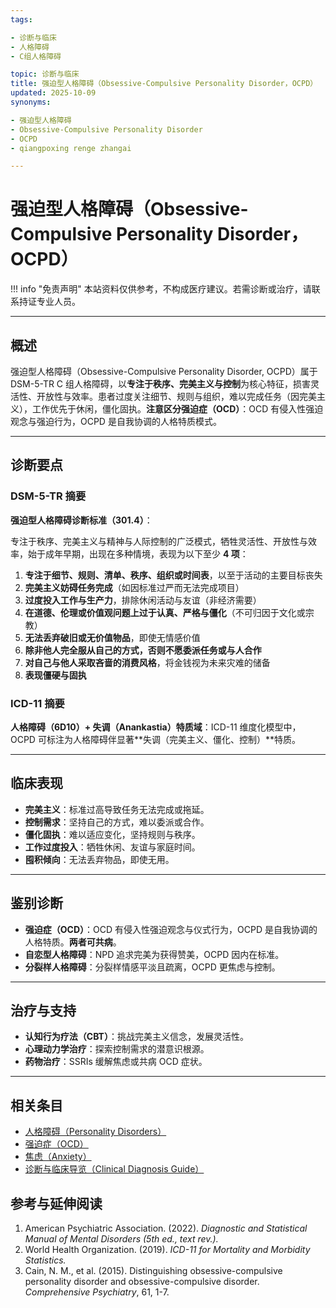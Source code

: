 ```yaml
---
tags:

- 诊断与临床
- 人格障碍
- C组人格障碍

topic: 诊断与临床
title: 强迫型人格障碍（Obsessive-Compulsive Personality Disorder，OCPD）
updated: 2025-10-09
synonyms:

- 强迫型人格障碍
- Obsessive-Compulsive Personality Disorder
- OCPD
- qiangpoxing renge zhangai

---
```


# 强迫型人格障碍（Obsessive-Compulsive Personality Disorder，OCPD）

!!! info "免责声明"
    本站资料仅供参考，不构成医疗建议。若需诊断或治疗，请联系持证专业人员。

---

## 概述

强迫型人格障碍（Obsessive-Compulsive Personality Disorder, OCPD）属于 DSM-5-TR C 组人格障碍，以**专注于秩序、完美主义与控制**为核心特征，损害灵活性、开放性与效率。患者过度关注细节、规则与组织，难以完成任务（因完美主义），工作优先于休闲，僵化固执。**注意区分强迫症（OCD）**：OCD 有侵入性强迫观念与强迫行为，OCPD 是自我协调的人格特质模式。

---

## 诊断要点

### DSM-5-TR 摘要

**强迫型人格障碍诊断标准（301.4）**：

专注于秩序、完美主义与精神与人际控制的广泛模式，牺牲灵活性、开放性与效率，始于成年早期，出现在多种情境，表现为以下至少 **4 项**：

1. **专注于细节、规则、清单、秩序、组织或时间表**，以至于活动的主要目标丧失
2. **完美主义妨碍任务完成**（如因标准过严而无法完成项目）
3. **过度投入工作与生产力**，排除休闲活动与友谊（非经济需要）
4. **在道德、伦理或价值观问题上过于认真、严格与僵化**（不可归因于文化或宗教）
5. **无法丢弃破旧或无价值物品**，即使无情感价值
6. **除非他人完全服从自己的方式，否则不愿委派任务或与人合作**
7. **对自己与他人采取吝啬的消费风格**，将金钱视为未来灾难的储备
8. **表现僵硬与固执**

### ICD-11 摘要

**人格障碍（6D10）+ 失调（Anankastia）特质域**：ICD-11 维度化模型中，OCPD 可标注为人格障碍伴显著**失调（完美主义、僵化、控制）**特质。

---

## 临床表现

- **完美主义**：标准过高导致任务无法完成或拖延。
- **控制需求**：坚持自己的方式，难以委派或合作。
- **僵化固执**：难以适应变化，坚持规则与秩序。
- **工作过度投入**：牺牲休闲、友谊与家庭时间。
- **囤积倾向**：无法丢弃物品，即使无用。

---

## 鉴别诊断

- **强迫症（OCD）**：OCD 有侵入性强迫观念与仪式行为，OCPD 是自我协调的人格特质。**两者可共病**。
- **自恋型人格障碍**：NPD 追求完美为获得赞美，OCPD 因内在标准。
- **分裂样人格障碍**：分裂样情感平淡且疏离，OCPD 更焦虑与控制。

---

## 治疗与支持

- **认知行为疗法（CBT）**：挑战完美主义信念，发展灵活性。
- **心理动力学治疗**：探索控制需求的潜意识根源。
- **药物治疗**：SSRIs 缓解焦虑或共病 OCD 症状。

---

## 相关条目

- [人格障碍（Personality Disorders）](Personality-Disorders.md)
- [强迫症（OCD）](OCD.md)
- [焦虑（Anxiety）](Anxiety.md)
- [诊断与临床导览（Clinical Diagnosis Guide）](Clinical-Diagnosis-Guide.md)

## 参考与延伸阅读

1. American Psychiatric Association. (2022). *Diagnostic and Statistical Manual of Mental Disorders (5th ed., text rev.).*
2. World Health Organization. (2019). *ICD-11 for Mortality and Morbidity Statistics.*
3. Cain, N. M., et al. (2015). Distinguishing obsessive-compulsive personality disorder and obsessive-compulsive disorder. *Comprehensive Psychiatry*, 61, 1-7.
